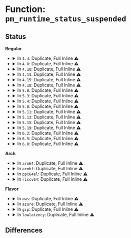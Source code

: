 # Function: <code>pm_runtime_status_suspended</code>

## Status
<b>Regular</b>
<ul>
<li>
<details>
<summary>In <code>4.4</code>: Duplicate, Full Inline ⚠️</summary>

**Collision:** Static Duplication

**Inline:** Full

**Transformation:** False

**Instances:**

```
In drivers/base/power/runtime.c (0)
Location: include/linux/pm_runtime.h:97
Inline: True
```
```
In drivers/base/power/main.c (0)
Location: include/linux/pm_runtime.h:97
Inline: True
```
</details>
</li>
<li>
<details>
<summary>In <code>4.8</code>: Duplicate, Full Inline ⚠️</summary>

**Collision:** Static Duplication

**Inline:** Full

**Transformation:** False

**Instances:**

```
In drivers/base/power/runtime.c (0)
Location: include/linux/pm_runtime.h:102
Inline: True
```
```
In drivers/base/power/main.c (0)
Location: include/linux/pm_runtime.h:102
Inline: True
```
</details>
</li>
<li>
<details>
<summary>In <code>4.10</code>: Duplicate, Full Inline ⚠️</summary>

**Collision:** Static Duplication

**Inline:** Full

**Transformation:** False

**Instances:**

```
In drivers/base/power/runtime.c (0)
Location: include/linux/pm_runtime.h:101
Inline: True
```
```
In drivers/base/power/main.c (0)
Location: include/linux/pm_runtime.h:101
Inline: True
```
</details>
</li>
<li>
<details>
<summary>In <code>4.13</code>: Duplicate, Full Inline ⚠️</summary>

**Collision:** Static Duplication

**Inline:** Full

**Transformation:** False

**Instances:**

```
In drivers/base/power/runtime.c (0)
Location: include/linux/pm_runtime.h:91
Inline: True
```
```
In drivers/base/power/main.c (0)
Location: include/linux/pm_runtime.h:91
Inline: True
```
</details>
</li>
<li>
<details>
<summary>In <code>4.15</code>: Duplicate, Full Inline ⚠️</summary>

**Collision:** Static Duplication

**Inline:** Full

**Transformation:** False

**Instances:**

```
In drivers/base/power/runtime.c (0)
Location: include/linux/pm_runtime.h:91
Inline: True
```
```
In drivers/base/power/main.c (0)
Location: include/linux/pm_runtime.h:91
Inline: True
```
</details>
</li>
<li>
<details>
<summary>In <code>4.18</code>: Duplicate, Full Inline ⚠️</summary>

**Collision:** Static Duplication

**Inline:** Full

**Transformation:** False

**Instances:**

```
In drivers/base/power/runtime.c (0)
Location: include/linux/pm_runtime.h:91
Inline: True
```
```
In drivers/base/power/wakeirq.c (0)
Location: include/linux/pm_runtime.h:91
Inline: True
```
```
In drivers/base/power/main.c (0)
Location: include/linux/pm_runtime.h:91
Inline: True
```
```
In drivers/base/power/domain.c (0)
Location: include/linux/pm_runtime.h:91
Inline: True
```
</details>
</li>
<li>
<details>
<summary>In <code>5.0</code>: Duplicate, Full Inline ⚠️</summary>

**Collision:** Static Duplication

**Inline:** Full

**Transformation:** False

**Instances:**

```
In drivers/base/power/runtime.c (0)
Location: include/linux/pm_runtime.h:91
Inline: True
```
```
In drivers/base/power/wakeirq.c (0)
Location: include/linux/pm_runtime.h:91
Inline: True
```
```
In drivers/base/power/main.c (0)
Location: include/linux/pm_runtime.h:91
Inline: True
```
```
In drivers/base/power/domain.c (0)
Location: include/linux/pm_runtime.h:91
Inline: True
```
</details>
</li>
<li>
<details>
<summary>In <code>5.3</code>: Duplicate, Full Inline ⚠️</summary>

**Collision:** Static Duplication

**Inline:** Full

**Transformation:** False

**Instances:**

```
In drivers/base/power/runtime.c (0)
Location: include/linux/pm_runtime.h:90
Inline: True
```
```
In drivers/base/power/wakeirq.c (0)
Location: include/linux/pm_runtime.h:90
Inline: True
```
```
In drivers/base/power/main.c (0)
Location: include/linux/pm_runtime.h:90
Inline: True
```
```
In drivers/base/power/domain.c (0)
Location: include/linux/pm_runtime.h:90
Inline: True
```
</details>
</li>
<li>
<details>
<summary>In <code>5.4</code>: Duplicate, Full Inline ⚠️</summary>

**Collision:** Static Duplication

**Inline:** Full

**Transformation:** False

**Instances:**

```
In drivers/base/power/runtime.c (0)
Location: include/linux/pm_runtime.h:90
Inline: True
```
```
In drivers/base/power/wakeirq.c (0)
Location: include/linux/pm_runtime.h:90
Inline: True
```
```
In drivers/base/power/main.c (0)
Location: include/linux/pm_runtime.h:90
Inline: True
```
```
In drivers/base/power/domain.c (0)
Location: include/linux/pm_runtime.h:90
Inline: True
```
</details>
</li>
<li>
<details>
<summary>In <code>5.8</code>: Duplicate, Full Inline ⚠️</summary>

**Collision:** Static Duplication

**Inline:** Full

**Transformation:** False

**Instances:**

```
In drivers/base/power/runtime.c (ffffffff817c97c5)
Location: include/linux/pm_runtime.h:95
Inline: True
Inline callers:
  - drivers/base/power/runtime.c:pm_runtime_force_resume
  - drivers/base/power/runtime.c:pm_runtime_force_suspend
```
```
In drivers/base/power/wakeirq.c (ffffffff817ca5d8)
Location: include/linux/pm_runtime.h:95
Inline: True
Inline callers:
  - drivers/base/power/wakeirq.c:dev_pm_disarm_wake_irq
  - drivers/base/power/wakeirq.c:dev_pm_arm_wake_irq
```
```
In drivers/base/power/main.c (ffffffff817cb9dc)
Location: include/linux/pm_runtime.h:95
Inline: True
Inline callers:
  - drivers/base/power/main.c:__device_suspend
  - drivers/base/power/main.c:__device_suspend
  - drivers/base/power/main.c:__device_suspend_late
  - drivers/base/power/main.c:__device_suspend_noirq
  - drivers/base/power/main.c:device_resume_early
  - drivers/base/power/main.c:device_resume_noirq
```
```
In drivers/base/power/domain.c (ffffffff817d13d8)
Location: include/linux/pm_runtime.h:95
Inline: True
Inline callers:
  - drivers/base/power/domain.c:genpd_restore_noirq
  - drivers/base/power/domain.c:genpd_thaw_noirq
  - drivers/base/power/domain.c:genpd_freeze_noirq
  - drivers/base/power/domain.c:genpd_resume_noirq
  - drivers/base/power/domain.c:genpd_finish_suspend
```
</details>
</li>
<li>
<details>
<summary>In <code>5.11</code>: Duplicate, Full Inline ⚠️</summary>

**Collision:** Static Duplication

**Inline:** Full

**Transformation:** False

**Instances:**

```
In drivers/base/power/runtime.c (ffffffff817de2c5)
Location: include/linux/pm_runtime.h:155
Inline: True
Inline callers:
  - drivers/base/power/runtime.c:pm_runtime_force_resume
  - drivers/base/power/runtime.c:pm_runtime_force_suspend
  - drivers/base/power/runtime.c:pm_runtime_put_suppliers
```
```
In drivers/base/power/wakeirq.c (ffffffff817df088)
Location: include/linux/pm_runtime.h:155
Inline: True
Inline callers:
  - drivers/base/power/wakeirq.c:dev_pm_disarm_wake_irq
  - drivers/base/power/wakeirq.c:dev_pm_arm_wake_irq
```
```
In drivers/base/power/main.c (ffffffff817e044c)
Location: include/linux/pm_runtime.h:155
Inline: True
Inline callers:
  - drivers/base/power/main.c:__device_suspend
  - drivers/base/power/main.c:__device_suspend
  - drivers/base/power/main.c:__device_suspend_late
  - drivers/base/power/main.c:__device_suspend_noirq
  - drivers/base/power/main.c:device_resume_early
  - drivers/base/power/main.c:device_resume_noirq
```
```
In drivers/base/power/domain.c (ffffffff817e58e8)
Location: include/linux/pm_runtime.h:155
Inline: True
Inline callers:
  - drivers/base/power/domain.c:genpd_restore_noirq
  - drivers/base/power/domain.c:genpd_thaw_noirq
  - drivers/base/power/domain.c:genpd_freeze_noirq
  - drivers/base/power/domain.c:genpd_resume_noirq
  - drivers/base/power/domain.c:genpd_finish_suspend
```
</details>
</li>
<li>
<details>
<summary>In <code>5.13</code>: Duplicate, Full Inline ⚠️</summary>

**Collision:** Static Duplication

**Inline:** Full

**Transformation:** False

**Instances:**

```
In drivers/base/power/runtime.c (ffffffff817c26c5)
Location: include/linux/pm_runtime.h:155
Inline: True
Inline callers:
  - drivers/base/power/runtime.c:pm_runtime_force_resume
  - drivers/base/power/runtime.c:pm_runtime_force_suspend
  - drivers/base/power/runtime.c:pm_runtime_put_suppliers
```
```
In drivers/base/power/wakeirq.c (ffffffff817c3488)
Location: include/linux/pm_runtime.h:155
Inline: True
Inline callers:
  - drivers/base/power/wakeirq.c:dev_pm_disarm_wake_irq
  - drivers/base/power/wakeirq.c:dev_pm_arm_wake_irq
```
```
In drivers/base/power/main.c (ffffffff817c4fac)
Location: include/linux/pm_runtime.h:155
Inline: True
Inline callers:
  - drivers/base/power/main.c:__device_suspend
  - drivers/base/power/main.c:__device_suspend
  - drivers/base/power/main.c:__device_suspend_late
  - drivers/base/power/main.c:__device_suspend_noirq
  - drivers/base/power/main.c:device_resume_early
  - drivers/base/power/main.c:device_resume_noirq
```
```
In drivers/base/power/domain.c (ffffffff817c99d8)
Location: include/linux/pm_runtime.h:155
Inline: True
Inline callers:
  - drivers/base/power/domain.c:genpd_restore_noirq
  - drivers/base/power/domain.c:genpd_thaw_noirq
  - drivers/base/power/domain.c:genpd_freeze_noirq
  - drivers/base/power/domain.c:genpd_resume_noirq
  - drivers/base/power/domain.c:genpd_finish_suspend
```
</details>
</li>
<li>
<details>
<summary>In <code>5.15</code>: Duplicate, Full Inline ⚠️</summary>

**Collision:** Static Duplication

**Inline:** Full

**Transformation:** False

**Instances:**

```
In drivers/base/power/runtime.c (ffffffff8184c285)
Location: include/linux/pm_runtime.h:158
Inline: True
Inline callers:
  - drivers/base/power/runtime.c:pm_runtime_force_resume
  - drivers/base/power/runtime.c:pm_runtime_force_suspend
  - drivers/base/power/runtime.c:pm_runtime_put_suppliers
```
```
In drivers/base/power/wakeirq.c (ffffffff8184d7f8)
Location: include/linux/pm_runtime.h:158
Inline: True
Inline callers:
  - drivers/base/power/wakeirq.c:dev_pm_disarm_wake_irq
  - drivers/base/power/wakeirq.c:dev_pm_arm_wake_irq
```
```
In drivers/base/power/main.c (ffffffff8184f37c)
Location: include/linux/pm_runtime.h:158
Inline: True
Inline callers:
  - drivers/base/power/main.c:__device_suspend
  - drivers/base/power/main.c:__device_suspend
  - drivers/base/power/main.c:__device_suspend_late
  - drivers/base/power/main.c:__device_suspend_noirq
  - drivers/base/power/main.c:device_resume_early
  - drivers/base/power/main.c:device_resume_noirq
```
```
In drivers/base/power/domain.c (ffffffff81853ef8)
Location: include/linux/pm_runtime.h:158
Inline: True
Inline callers:
  - drivers/base/power/domain.c:genpd_restore_noirq
  - drivers/base/power/domain.c:genpd_thaw_noirq
  - drivers/base/power/domain.c:genpd_freeze_noirq
  - drivers/base/power/domain.c:genpd_resume_noirq
  - drivers/base/power/domain.c:genpd_finish_suspend
```
</details>
</li>
<li>
<details>
<summary>In <code>5.19</code>: Duplicate, Full Inline ⚠️</summary>

**Collision:** Static Duplication

**Inline:** Full

**Transformation:** False

**Instances:**

```
In drivers/base/power/runtime.c (ffffffff81991c55)
Location: include/linux/pm_runtime.h:188
Inline: True
Inline callers:
  - drivers/base/power/runtime.c:pm_runtime_force_resume
  - drivers/base/power/runtime.c:pm_runtime_force_suspend
```
```
In drivers/base/power/wakeirq.c (ffffffff81992d08)
Location: include/linux/pm_runtime.h:188
Inline: True
Inline callers:
  - drivers/base/power/wakeirq.c:dev_pm_disarm_wake_irq
  - drivers/base/power/wakeirq.c:dev_pm_arm_wake_irq
```
```
In drivers/base/power/main.c (ffffffff819943ae)
Location: include/linux/pm_runtime.h:188
Inline: True
Inline callers:
  - drivers/base/power/main.c:__device_suspend
  - drivers/base/power/main.c:__device_suspend
  - drivers/base/power/main.c:__device_suspend_late
  - drivers/base/power/main.c:__device_suspend_noirq
  - drivers/base/power/main.c:device_resume_early
  - drivers/base/power/main.c:device_resume_noirq
```
```
In drivers/base/power/domain.c (ffffffff8199a488)
Location: include/linux/pm_runtime.h:188
Inline: True
Inline callers:
  - drivers/base/power/domain.c:genpd_restore_noirq
  - drivers/base/power/domain.c:genpd_thaw_noirq
  - drivers/base/power/domain.c:genpd_freeze_noirq
  - drivers/base/power/domain.c:genpd_resume_noirq
  - drivers/base/power/domain.c:genpd_finish_suspend
```
</details>
</li>
<li>
<details>
<summary>In <code>6.2</code>: Duplicate, Full Inline ⚠️</summary>

**Collision:** Static Duplication

**Inline:** Full

**Transformation:** False

**Instances:**

```
In drivers/base/power/runtime.c (ffffffff81b020c5)
Location: include/linux/pm_runtime.h:192
Inline: True
Inline callers:
  - drivers/base/power/runtime.c:pm_runtime_force_resume
  - drivers/base/power/runtime.c:pm_runtime_force_suspend
```
```
In drivers/base/power/wakeirq.c (ffffffff81b032a8)
Location: include/linux/pm_runtime.h:192
Inline: True
Inline callers:
  - drivers/base/power/wakeirq.c:dev_pm_disarm_wake_irq
  - drivers/base/power/wakeirq.c:dev_pm_arm_wake_irq
```
```
In drivers/base/power/main.c (ffffffff81b04dce)
Location: include/linux/pm_runtime.h:192
Inline: True
Inline callers:
  - drivers/base/power/main.c:__device_suspend
  - drivers/base/power/main.c:__device_suspend
  - drivers/base/power/main.c:__device_suspend_late
  - drivers/base/power/main.c:__device_suspend_noirq
  - drivers/base/power/main.c:device_resume_early
  - drivers/base/power/main.c:device_resume_noirq
```
```
In drivers/base/power/domain.c (ffffffff81b0b750)
Location: include/linux/pm_runtime.h:192
Inline: True
Inline callers:
  - drivers/base/power/domain.c:genpd_finish_resume
  - drivers/base/power/domain.c:genpd_finish_suspend
```
</details>
</li>
<li>
<details>
<summary>In <code>6.5</code>: Duplicate, Full Inline ⚠️</summary>

**Collision:** Static Duplication

**Inline:** Full

**Transformation:** False

**Instances:**

```
In drivers/base/power/runtime.c (ffffffff81b501b5)
Location: include/linux/pm_runtime.h:192
Inline: True
Inline callers:
  - drivers/base/power/runtime.c:pm_runtime_force_resume
  - drivers/base/power/runtime.c:pm_runtime_force_suspend
```
```
In drivers/base/power/main.c (ffffffff81b52689)
Location: include/linux/pm_runtime.h:192
Inline: True
Inline callers:
  - drivers/base/power/main.c:__device_suspend
  - drivers/base/power/main.c:__device_suspend
  - drivers/base/power/main.c:__device_suspend_late
  - drivers/base/power/main.c:__device_suspend_noirq
  - drivers/base/power/main.c:device_resume_early
  - drivers/base/power/main.c:device_resume_noirq
```
```
In drivers/base/power/domain.c (ffffffff81b59790)
Location: include/linux/pm_runtime.h:192
Inline: True
Inline callers:
  - drivers/base/power/domain.c:genpd_finish_resume
  - drivers/base/power/domain.c:genpd_finish_suspend
```
</details>
</li>
<li>
<details>
<summary>In <code>6.8</code>: Duplicate, Full Inline ⚠️</summary>

**Collision:** Static Duplication

**Inline:** Full

**Transformation:** False

**Instances:**

```
In drivers/pmdomain/core.c (ffffffff81aa1150)
Location: include/linux/pm_runtime.h:190
Inline: True
Inline callers:
  - drivers/pmdomain/core.c:genpd_finish_resume
  - drivers/pmdomain/core.c:genpd_finish_suspend
```
```
In drivers/base/power/runtime.c (ffffffff81ba8735)
Location: include/linux/pm_runtime.h:190
Inline: True
Inline callers:
  - drivers/base/power/runtime.c:pm_runtime_force_resume
  - drivers/base/power/runtime.c:pm_runtime_force_suspend
```
```
In drivers/base/power/main.c (ffffffff81baad39)
Location: include/linux/pm_runtime.h:190
Inline: True
Inline callers:
  - drivers/base/power/main.c:__device_suspend
  - drivers/base/power/main.c:__device_suspend
  - drivers/base/power/main.c:__device_suspend_late
  - drivers/base/power/main.c:__device_suspend_noirq
  - drivers/base/power/main.c:device_resume_early
  - drivers/base/power/main.c:device_resume_noirq
```
</details>
</li>
</ul>
<b>Arch</b>
<ul>
<li>
<details>
<summary>In <code>arm64</code>: Duplicate, Full Inline ⚠️</summary>

**Collision:** Static Duplication

**Inline:** Full

**Transformation:** False

**Instances:**

```
In drivers/base/power/runtime.c (0)
Location: include/linux/pm_runtime.h:90
Inline: True
```
```
In drivers/base/power/wakeirq.c (0)
Location: include/linux/pm_runtime.h:90
Inline: True
```
```
In drivers/base/power/main.c (0)
Location: include/linux/pm_runtime.h:90
Inline: True
```
```
In drivers/base/power/domain.c (0)
Location: include/linux/pm_runtime.h:90
Inline: True
```
</details>
</li>
<li>
<details>
<summary>In <code>armhf</code>: Duplicate, Full Inline ⚠️</summary>

**Collision:** Static Duplication

**Inline:** Full

**Transformation:** False

**Instances:**

```
In arch/arm/mach-omap2/omap_device.c (c033b0e8)
Location: include/linux/pm_runtime.h:90
Inline: True
Inline callers:
  - arch/arm/mach-omap2/omap_device.c:_od_suspend_noirq
  - arch/arm/mach-omap2/omap_device.c:_omap_device_notifier_call
```
```
In drivers/bus/ti-sysc.c (c08287b4)
Location: include/linux/pm_runtime.h:90
Inline: True
Inline callers:
  - drivers/bus/ti-sysc.c:sysc_child_suspend_noirq
```
```
In drivers/dma/tegra20-apb-dma.c (c0929ecc)
Location: include/linux/pm_runtime.h:90
Inline: True
Inline callers:
  - drivers/dma/tegra20-apb-dma.c:tegra_dma_remove
  - drivers/dma/tegra20-apb-dma.c:tegra_dma_probe
```
```
In drivers/iommu/omap-iommu.c (c09c295c)
Location: include/linux/pm_runtime.h:90
Inline: True
Inline callers:
  - drivers/iommu/omap-iommu.c:omap_iommu_prepare
```
```
In drivers/base/power/runtime.c (c09e8764)
Location: include/linux/pm_runtime.h:90
Inline: True
Inline callers:
  - drivers/base/power/runtime.c:pm_runtime_force_resume
```
```
In drivers/base/power/wakeirq.c (c09e937c)
Location: include/linux/pm_runtime.h:90
Inline: True
Inline callers:
  - drivers/base/power/wakeirq.c:dev_pm_disarm_wake_irq
  - drivers/base/power/wakeirq.c:dev_pm_arm_wake_irq
```
```
In drivers/base/power/main.c (c09ead88)
Location: include/linux/pm_runtime.h:90
Inline: True
Inline callers:
  - drivers/base/power/main.c:__device_suspend
  - drivers/base/power/main.c:__device_suspend
  - drivers/base/power/main.c:__device_suspend_late
  - drivers/base/power/main.c:__device_suspend_noirq
  - drivers/base/power/main.c:__device_suspend_noirq
  - drivers/base/power/main.c:device_resume_noirq
```
```
In drivers/base/power/domain.c (c09f2714)
Location: include/linux/pm_runtime.h:90
Inline: True
Inline callers:
  - drivers/base/power/domain.c:genpd_restore_noirq
  - drivers/base/power/domain.c:genpd_thaw_noirq
  - drivers/base/power/domain.c:genpd_freeze_noirq
  - drivers/base/power/domain.c:genpd_resume_noirq
  - drivers/base/power/domain.c:genpd_finish_suspend
```
```
In drivers/net/ethernet/ti/davinci_mdio.c (c0acfba0)
Location: include/linux/pm_runtime.h:90
Inline: True
Inline callers:
  - drivers/net/ethernet/ti/davinci_mdio.c:davinci_mdio_suspend
```
</details>
</li>
<li>
<details>
<summary>In <code>ppc64el</code>: Duplicate, Full Inline ⚠️</summary>

**Collision:** Static Duplication

**Inline:** Full

**Transformation:** False

**Instances:**

```
In drivers/base/power/runtime.c (c000000000999934)
Location: include/linux/pm_runtime.h:90
Inline: True
Inline callers:
  - drivers/base/power/runtime.c:pm_runtime_force_resume
```
```
In drivers/base/power/wakeirq.c (c00000000099bf60)
Location: include/linux/pm_runtime.h:90
Inline: True
Inline callers:
  - drivers/base/power/wakeirq.c:dev_pm_disarm_wake_irq
  - drivers/base/power/wakeirq.c:dev_pm_arm_wake_irq
```
```
In drivers/base/power/main.c (c00000000099e340)
Location: include/linux/pm_runtime.h:90
Inline: True
Inline callers:
  - drivers/base/power/main.c:__device_suspend
  - drivers/base/power/main.c:__device_suspend
  - drivers/base/power/main.c:__device_suspend_late
  - drivers/base/power/main.c:__device_suspend_noirq
  - drivers/base/power/main.c:__device_suspend_noirq
  - drivers/base/power/main.c:device_resume_noirq
```
```
In drivers/base/power/domain.c (c0000000009a75dc)
Location: include/linux/pm_runtime.h:90
Inline: True
Inline callers:
  - drivers/base/power/domain.c:genpd_restore_noirq
  - drivers/base/power/domain.c:genpd_thaw_noirq
  - drivers/base/power/domain.c:genpd_freeze_noirq
  - drivers/base/power/domain.c:genpd_resume_noirq
  - drivers/base/power/domain.c:genpd_finish_suspend
```
</details>
</li>
<li>
<details>
<summary>In <code>riscv64</code>: Duplicate, Full Inline ⚠️</summary>

**Collision:** Static Duplication

**Inline:** Full

**Transformation:** False

**Instances:**

```
In drivers/base/power/runtime.c (ffffffe00058bf2c)
Location: include/linux/pm_runtime.h:90
Inline: True
Inline callers:
  - drivers/base/power/runtime.c:pm_runtime_force_resume
```
```
In drivers/base/power/wakeirq.c (ffffffe00058d212)
Location: include/linux/pm_runtime.h:90
Inline: True
Inline callers:
  - drivers/base/power/wakeirq.c:dev_pm_disarm_wake_irq
  - drivers/base/power/wakeirq.c:dev_pm_arm_wake_irq
```
</details>
</li>
</ul>
<b>Flavor</b>
<ul>
<li>
<details>
<summary>In <code>aws</code>: Duplicate, Full Inline ⚠️</summary>

**Collision:** Static Duplication

**Inline:** Full

**Transformation:** False

**Instances:**

```
In drivers/base/power/runtime.c (0)
Location: include/linux/pm_runtime.h:90
Inline: True
```
```
In drivers/base/power/wakeirq.c (0)
Location: include/linux/pm_runtime.h:90
Inline: True
```
```
In drivers/base/power/main.c (0)
Location: include/linux/pm_runtime.h:90
Inline: True
```
```
In drivers/base/power/domain.c (0)
Location: include/linux/pm_runtime.h:90
Inline: True
```
</details>
</li>
<li>
<details>
<summary>In <code>azure</code>: Duplicate, Full Inline ⚠️</summary>

**Collision:** Static Duplication

**Inline:** Full

**Transformation:** False

**Instances:**

```
In drivers/base/power/runtime.c (0)
Location: include/linux/pm_runtime.h:90
Inline: True
```
```
In drivers/base/power/wakeirq.c (0)
Location: include/linux/pm_runtime.h:90
Inline: True
```
```
In drivers/base/power/main.c (0)
Location: include/linux/pm_runtime.h:90
Inline: True
```
```
In drivers/base/power/domain.c (0)
Location: include/linux/pm_runtime.h:90
Inline: True
```
</details>
</li>
<li>
<details>
<summary>In <code>gcp</code>: Duplicate, Full Inline ⚠️</summary>

**Collision:** Static Duplication

**Inline:** Full

**Transformation:** False

**Instances:**

```
In drivers/base/power/runtime.c (0)
Location: include/linux/pm_runtime.h:90
Inline: True
```
```
In drivers/base/power/wakeirq.c (0)
Location: include/linux/pm_runtime.h:90
Inline: True
```
```
In drivers/base/power/main.c (0)
Location: include/linux/pm_runtime.h:90
Inline: True
```
```
In drivers/base/power/domain.c (0)
Location: include/linux/pm_runtime.h:90
Inline: True
```
</details>
</li>
<li>
<details>
<summary>In <code>lowlatency</code>: Duplicate, Full Inline ⚠️</summary>

**Collision:** Static Duplication

**Inline:** Full

**Transformation:** False

**Instances:**

```
In drivers/base/power/runtime.c (0)
Location: include/linux/pm_runtime.h:90
Inline: True
```
```
In drivers/base/power/wakeirq.c (0)
Location: include/linux/pm_runtime.h:90
Inline: True
```
```
In drivers/base/power/main.c (0)
Location: include/linux/pm_runtime.h:90
Inline: True
```
```
In drivers/base/power/domain.c (0)
Location: include/linux/pm_runtime.h:90
Inline: True
```
</details>
</li>
</ul>

## Differences
